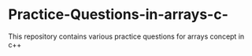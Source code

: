 # Practice-Questions-in-arrays-c-
This repository contains various practice questions for arrays concept in c++
